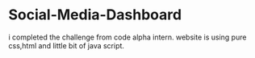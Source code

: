 # Social-Media-Dashboard
i completed the challenge from code alpha intern. 
website is  using pure css,html and little bit of java script.
